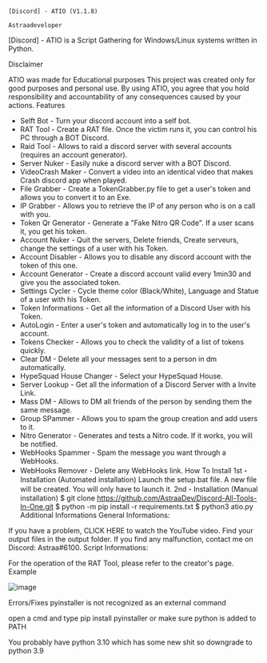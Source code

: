 

                                                                   
                                                                   [Discord] - ATIO (V1.1.8)
                                                                        Astraadeveloper


 [Discord] - ATIO is a Script Gathering for Windows/Linux systems written in Python.

 Disclaimer

 ATIO was made for Educational purposes
 This project was created only for good purposes and personal use.
 By using ATIO, you agree that you hold responsibility and accountability of any consequences caused by your actions.
 Features
 - Selft Bot - Turn your discord account into a self bot.
 - RAT Tool - Create a RAT file. Once the victim runs it, you can control his PC through a BOT Discord.
 - Raid Tool - Allows to raid a discord server with several accounts (requires an account generator).
 - Server Nuker - Easily nuke a discord server with a BOT Discord.
 - VideoCrash Maker - Convert a video into an identical video that makes Crash discord app when played.
 - File Grabber - Create a TokenGrabber.py file to get a user's token and allows you to convert it to an Exe.
 - IP Grabber - Allows you to retrieve the IP of any person who is on a call with you.
 - Token Qr Generator - Generate a "Fake Nitro QR Code". If a user scans it, you get his token.
 - Account Nuker - Quit the servers, Delete friends, Create serveurs, change the settings of a user with his Token.
 - Account Disabler - Allows you to disable any discord account with the token of this one.
 - Account Generator - Create a discord account valid every 1min30 and give you the associated token.
 - Settings Cycler - Cycle theme color (Black/White), Language and Statue of a user with his Token.
 - Token Informations - Get all the information of a Discord User with his Token.
 - AutoLogin - Enter a user's token and automatically log in to the user's account.
 - Tokens Checker - Allows you to check the validity of a list of tokens quickly.
 - Clear DM - Delete all your messages sent to a person in dm automatically.
 - HypeSquad House Changer - Select your HypeSquad House.
 - Server Lookup - Get all the information of a Discord Server with a Invite Link.
 - Mass DM - Allows to DM all friends of the person by sending them the same message.
 - Group SPammer - Allows you to spam the group creation and add users to it.
 - Nitro Generator - Generates and tests a Nitro code. If it works, you will be notified.
 - WebHooks Spammer - Spam the message you want through a WebHooks.
 - WebHooks Remover - Delete any WebHooks link.
How To Install
1st・Installation (Automated installation)
Launch the setup.bat file. A new file will be created. You will only have to launch it.
2nd・Installation (Manual installation)
$ git clone https://github.com/AstraaDev/Discord-All-Tools-In-One.git
$ python -m pip install -r requirements.txt
$ python3 atio.py
Additional Informations
General Informations:

If you have a problem, CLICK HERE to watch the YouTube video.
Find your output files in the output folder.
If you find any malfunction, contact me on Discord: Astraa#6100.
Script Informations:

For the operation of the RAT Tool, please refer to the creator's page.
Example


![image](https://user-images.githubusercontent.com/125895759/220136462-f28dbf6c-eca5-45f1-8b28-cb7e134fe99a.png)




Errors/Fixes
pyinstaller is not recognized as an external command

open a cmd and type pip install pyinstaller or make sure python is added to PATH

You probably have python 3.10 which has some new shit so downgrade to python 3.9
